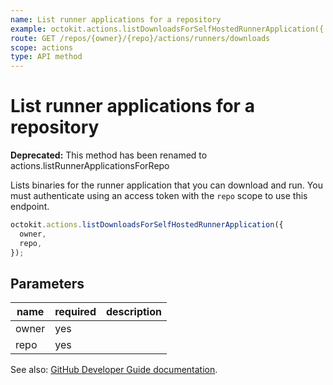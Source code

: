 ```yaml
---
name: List runner applications for a repository
example: octokit.actions.listDownloadsForSelfHostedRunnerApplication({ owner, repo })
route: GET /repos/{owner}/{repo}/actions/runners/downloads
scope: actions
type: API method
---
```


# List runner applications for a repository

**Deprecated:** This method has been renamed to actions.listRunnerApplicationsForRepo

Lists binaries for the runner application that you can download and run. You must authenticate using an access token with the `repo` scope to use this endpoint.

```js
octokit.actions.listDownloadsForSelfHostedRunnerApplication({
  owner,
  repo,
});
```

## Parameters

<table>
  <thead>
    <tr>
      <th>name</th>
      <th>required</th>
      <th>description</th>
    </tr>
  </thead>
  <tbody>
    <tr><td>owner</td><td>yes</td><td>

</td></tr>
<tr><td>repo</td><td>yes</td><td>

</td></tr>
  </tbody>
</table>

See also: [GitHub Developer Guide documentation](https://developer.github.com/v3/actions/self-hosted-runners/#list-runner-applications-for-a-repository).
